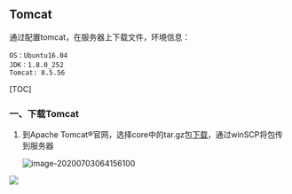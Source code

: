 ## Tomcat

通过配置tomcat，在服务器上下载文件，环境信息：

```
OS：Ubuntu16.04
JDK：1.8.0_252
Tomcat: 8.5.56
```

[TOC]

### 一、下载Tomcat

1. 到Apache Tomcat®官网，选择core中的tar.gz包[下载](https://tomcat.apache.org/download-80.cgi)，通过winSCP将包传到服务器

   ![image-20200703064156100](C:\Users\CheungLiu\AppData\Roaming\Typora\typora-user-images\image-20200703064156100.png)

   

![](C:\Users\CheungLiu\Desktop\image-20200502101020507.png)

